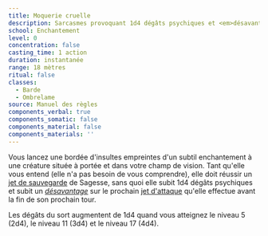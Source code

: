 ```yaml
---
title: Moquerie cruelle
description: Sarcasmes provoquant 1d4 dégâts psychiques et <em>désavantage</em>.
school: Enchantement
level: 0
concentration: false
casting_time: 1 action
duration: instantanée
range: 18 mètres
ritual: false
classes:
  - Barde
  - Ombrelame
source: Manuel des règles
components_verbal: true
components_somatic: false
components_material: false
components_materials: ''
---
```

Vous lancez une bordée d'insultes empreintes d'un subtil enchantement à une créature située à portée et dans votre champ de vision. Tant qu'elle vous entend (elle n'a pas besoin de vous comprendre), elle doit réussir un [jet de sauvegarde](/utiliser-les-caracteristiques/#jets-de-sauvegarde) de Sagesse, sans quoi elle subit 1d4 dégâts psychiques et subit un [_désavantage_](/utiliser-les-caracteristiques/#avantage-et-desavantage) sur le prochain [jet d'attaque](/combattre/#jets-d-attaque) qu'elle effectue avant la fin de son prochain tour.

Les dégâts du sort augmentent de 1d4 quand vous atteignez le niveau 5 (2d4), le niveau 11 (3d4) et le niveau  17 (4d4).
